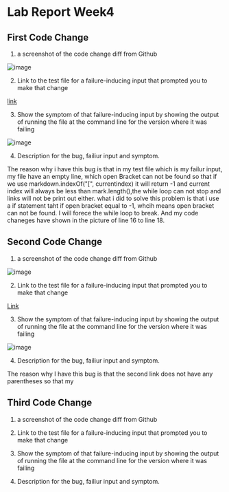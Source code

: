 # Lab Report Week4 #

## First Code Change
1. a screenshot of the code change diff from Github

![image](https://user-images.githubusercontent.com/97008935/165000464-0f15d2b5-562a-4f30-9e30-d4c0e06390cb.png)

2. Link to the test file for a failure-inducing input that prompted you to make that
change

[link](https://github.com/A17138501/markdown-parser/edit/main/test-file.md)

3. Show the symptom of that failure-inducing input by showing the output of
running the file at the command line for the version where it was failing


![image](https://user-images.githubusercontent.com/97008935/165002034-8f03252d-fba6-44f4-9e9e-9cb6b22924e1.png)

4. Description for the bug, failiur input and symptom.

The reason why i have this bug is that in my test file which is my failur input, my file have an empty line, which open Bracket can not be found so that if we use markdown.indexOf("[", currentindex) it will return -1 and current index will always be less than mark.length(),the while loop can not stop and links will not be print out either. what i did to solve this problem is that i use a if statement taht if open bracket equal to -1, whcih means open bracket can not be found. I will forece the while loop to break. And my code chaneges have shown in the picture of line 16 to line 18.


## Second Code Change

1. a screenshot of the code change diff from Github

![image](https://user-images.githubusercontent.com/97008935/165003293-0f3b8858-a558-4012-a65c-18cf98d2515a.png)

2. Link to the test file for a failure-inducing input that prompted you to make that
change

[Link]()

3. Show the symptom of that failure-inducing input by showing the output of
running the file at the command line for the version where it was failing

![image](https://user-images.githubusercontent.com/97008935/165002980-79908127-3b05-40b8-8c06-7dc027a52b62.png)


4. Description for the bug, failiur input and symptom.

The reason why I have this bug is that the second link does not have any parentheses so that my 

## Third Code Change

1. a screenshot of the code change diff from Github

2. Link to the test file for a failure-inducing input that prompted you to make that
change

3. Show the symptom of that failure-inducing input by showing the output of
running the file at the command line for the version where it was failing

4. Description for the bug, failiur input and symptom.


